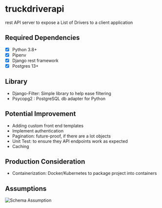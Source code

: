 # truckdriverapi
rest API server to expose a List of Drivers to a client application

## Required Dependencies
- [x]  Python 3.8+ 
- [x]  Pipenv
- [x]  Django rest framework
- [x]  Postgres 13+

## Library
- Django-Filter: Simple library to help ease filtering
- Psycopg2 : PostgreSQL db adapter for Python

## Potential Improvement
- Adding custom front end templates
- Implement authentication
- Pagination: future-proof, if there are a lot objects
- Unit Test: to ensure they API endpoints work as expected
- Caching

## Production Consideration
- Containerization: Docker/Kubernetes to package project into containers

## Assumptions
![Schema Assumption](https://user-images.githubusercontent.com/98715291/227418556-cd588a47-f237-41f5-afe0-11783061b6c9.png)
